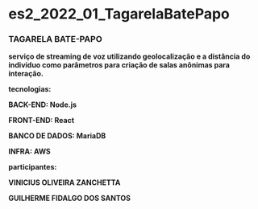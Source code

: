 # es2_2022_01_TagarelaBatePapo

### TAGARELA BATE-PAPO
<p><b> serviço de streaming de voz utilizando geolocalização e a distância do indivíduo como parâmetros para criação de salas anônimas para interação. 
<p>
<p>tecnologias:
<p><b>BACK-END: Node.js
<p>FRONT-END: React
<p>BANCO DE DADOS: MariaDB
<p>INFRA: AWS</b>
<p>
<p>participantes:
<p><b>VINICIUS OLIVEIRA ZANCHETTA
<p>GUILHERME FIDALGO DOS SANTOS</b>
